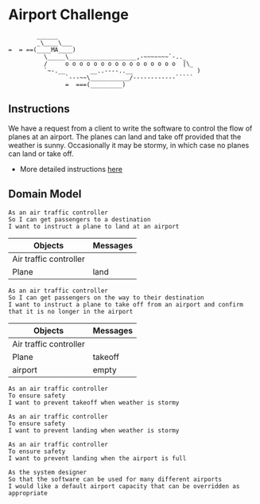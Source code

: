 Airport Challenge
=================

```
        ______
        _\____\___
=  = ==(____MA____)
          \_____\___________________,-~~~~~~~`-.._
          /     o o o o o o o o o o o o o o o o  |\_
          `~-.__       __..----..__                  )
                `---~~\___________/------------`````
                =  ===(_________)

```

Instructions
---------
We have a request from a client to write the software to control the flow of planes at an airport. The planes can land and take off provided that the weather is sunny. Occasionally it may be stormy, in which case no planes can land or take off.
* More detailed instructions [here](INSTRUSTIONS.md)

Domain Model
-------
```
As an air traffic controller
So I can get passengers to a destination
I want to instruct a plane to land at an airport
```

Objects  | Messages
------------- | -------------
Air traffic controller  |
Plane  | land

```
As an air traffic controller
So I can get passengers on the way to their destination
I want to instruct a plane to take off from an airport and confirm that it is no longer in the airport
```
Objects  | Messages
------------- | -------------
Air traffic controller  |
Plane  | takeoff
airport | empty
```
As an air traffic controller
To ensure safety
I want to prevent takeoff when weather is stormy
```
```
As an air traffic controller
To ensure safety
I want to prevent landing when weather is stormy
```
```
As an air traffic controller
To ensure safety
I want to prevent landing when the airport is full
```
```
As the system designer
So that the software can be used for many different airports
I would like a default airport capacity that can be overridden as appropriate
```
